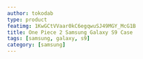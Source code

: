 ```yaml
---
author: tokodab
type: product
featimg: 1KwGCtVVaar0kC6egqwuSJ49MGY_McG1B
title: One Piece 2 Samsung Galaxy S9 Case
tags: [samsung, galaxy, s9]
category: [samsung]
---
```

